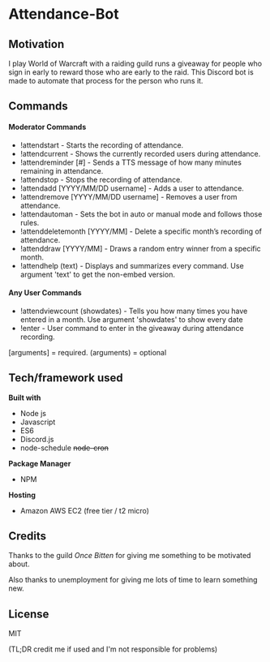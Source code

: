 # Attendance-Bot

## Motivation
I play World of Warcraft with a raiding guild runs a giveaway for people who sign in early to reward those who are early to the raid. 
This Discord bot is made to automate that process for the person who runs it.
## Commands
#### Moderator Commands
- !attendstart - Starts the recording of attendance.
- !attendcurrent - Shows the currently recorded users during attendance.
- !attendreminder [#] - Sends a TTS message of how many minutes remaining in attendance.
- !attendstop - Stops the recording of attendance.
- !attendadd [YYYY/MM/DD username] - Adds a user to attendance.
- !attendremove [YYYY/MM/DD username] - Removes a user from attendance.
- !attendautoman - Sets the bot in auto or manual mode and follows those rules.
- !attenddeletemonth [YYYY/MM] - Delete a specific month’s recording of attendance.
- !attenddraw [YYYY/MM] - Draws a random entry winner from a specific month.
- !attendhelp (text) - Displays and summarizes every command. Use argument 'text' to get the non-embed version.
#### Any User Commands
- !attendviewcount (showdates) - Tells you how many times you have entered in a month. Use argument 'showdates' to show every date
- !enter - User command to enter in the giveaway during attendance recording.

[arguments] = required.
(arguments) = optional

## Tech/framework used
**Built with**
- Node js
- Javascript
- ES6
- Discord.js
- node-schedule ~~node-cron~~

**Package Manager**
- NPM

**Hosting**
- Amazon AWS EC2 (free tier / t2 micro)

## Credits
Thanks to the guild *Once Bitten* for giving me something to be motivated about.

Also thanks to unemployment for giving me lots of time to learn something new.

## License
MIT 

(TL;DR credit me if used and I'm not responsible for problems)
